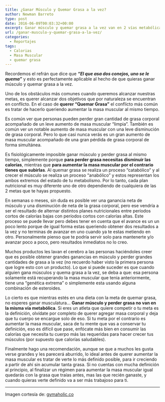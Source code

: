 ```yaml
---
title: ¿Ganar Músculo y Quemar Grasa a la vez?
author: Newman Barreto
type: post
date: 2016-06-09T00:03:32+00:00
excerpt: Ganar músculo y quemar grasa a la vez van en 2 vías metabólicas totalmente contrarias, esperar que esto pase como algunos creen no es tan fácil como parece
url: /ganar-musculo-y-quemar-grasa-a-la-vez/
categories:
  - Reportajes
tags:
  - Calorias
  - Masa Muscular
  - quemar grasa
---
```

<span class="main-paragraph">Recordemos el refrán que dice que <em><strong>“El que asa dos conejos, uno se le quema”</strong></em> y esto es perfectamente aplicable al hecho de que quieras ganar músculo y quemar grasa a la vez.</span>

Uno de los obstáculos más comunes cuando queremos alcanzar nuestras metas, es querer alcanzar dos objetivos que por naturaleza se encuentran en conflicto. En el caso de **querer “Quemar Grasa”** el conflicto más común es tratar de hacerlo queriendo aumentar la masa muscular al mismo tiempo.

Es común ver que personas pueden perder gran cantidad de grasa corporal acompañado de un leve aumento de masa muscular “limpia”. También es común ver un notable aumento de masa muscular con una leve disminución de grasa corporal. Pero lo que casi nunca verás es un gran aumento de masa muscular acompañado de una gran pérdida de grasa corporal de forma simultánea.

Es fisiológicamente imposible ganar músculo y perder grasa al mismo tiempo, simplemente porque **para perder grasa necesitas disminuir las calorías**, mientras que **para aumentar la masa muscular por el contrario tienes que subirlas**. Al quemar grasa se realiza un proceso “catabólico” y al crecer el músculo se realiza un proceso “anabólico” y estos representan los ambos extremos del estado de tu metabolismo. Por lo tanto, cada plan nutricional es muy diferente uno de otro dependiendo de cualquiera de las 2 metas que te hayas propuesto.

En semanas o meses, sin duda es posible ver una ganancia neta de músculo y una disminución de neta de la grasa corporal, pero ese vendría a ser el resultado de alternar distintos planes nutricionales entre períodos cortos de calorías bajas con períodos cortos con calorías altas. Este proceso se puede llevar pero debes tener en cuenta que el avance es un un poco lento porque de igual forma estas queriendo obtener dos resultados a la vez y no terminas de avanzar en uno cuando ya te estas metiendo en otro. Personalmente pienso que te podría servir solo para mantenerte y/o avanzar poco a poco, pero resultados inmediatos no lo creo.

Muchos productos les lavan el cerebro a las personas haciéndoles creer que es posible obtener grandes ganancias en músculo y perder grandes cantidades de grasa a la vez (no recuerdo haber visto la primera persona que logre esto con un producto). Lo que si puede suceder es que cuando alguien gana músculos y quema grasa a la vez, se deba a que: esa persona solamente está recuperando la masa muscular que tenia anteriormente, tiene una “genética extrema” o simplemente esta usando alguna combinación de esteroides.

Lo cierto es que mientras estés en una dieta con la meta de quemar grasa, no esperes ganar musculatura… **Ganar músculo y perder grasa no van en la misma vía metabólica**. Si eres un atleta que quiere competir o tu meta es la definición, olvídate por completo de querer agregar masa corporal y deja que tu cuerpo se encargue solo de eso. Si tu meta por el contrario es aumentar la masa muscular, saca de tu mente que vas a conservar tu definición, eso es difícil que pase, enfócate más bien en consumir las calorías que necesita tu cuerpo más las requeridas para hacer crecer tus músculos (por supuesto que calorías saludables).

Finalmente hago una recomendación, aunque se que a muchos les gusta verse grandes y les parecerá aburrido, lo ideal antes de querer aumentar la masa muscular es tratar de verte lo más definido posible, para ir creciendo a partir de ahí sin acumular tanta grasa. Si no cuentas con mucha definición al principio, al finalizar un régimen para aumentar la masa muscular igual quedarás con la grasa que traías antes, mas las que recién ganaste, y cuando quieras verte definido va a ser más trabajoso para ti.

* * *

Imagen cortesía de: <a href="https://www.gymaholic.co/articles/workouts/34/men-workout-routine" target="_blank">gymaholic.co</a>